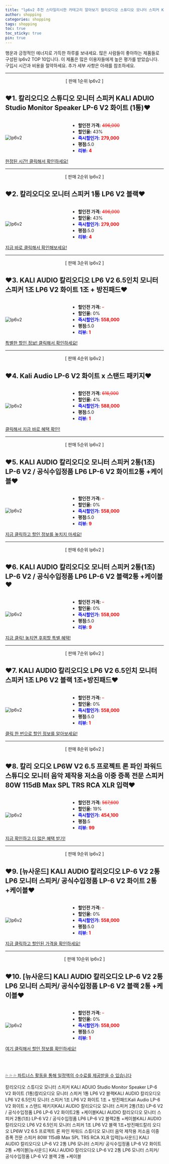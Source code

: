 ```yaml
---
title: "lp6v2 추천 스타일리시한 카테고리 알아보기 칼리오디오 스튜디오 모니터 스피커 KALI"
author: shopping
categories: shopping
tags: shopping
toc: true
toc_sticky: true
pin: true
---
```

행운과 긍정적인 에너지로 가득한 하루를 보내세요. 많은 사람들이 좋아하는 제품들로 구성된 lp6v2 TOP 10입니다. 이 제품은 많은 이용자들에게 높은 평가를 받았습니다. 구입시 시간과 비용을 절약하세요. 추가 세부 사항은 아래를 참조하세요.

---
<p class="toplist" style="margin: 0 auto; display: block; width: fit-content;">[ 판매 1순위 lp6v2 ]</p>

<h2><strong>❤️1. 칼리오디오 스튜디오 모니터 스피커 KALI ADUIO Studio Monitor Speaker LP-6 V2 화이트 (1통)❤️</strong></h2>

<div style="display: flex; align-items: center;">
    <div style="flex: 0.4;">
        <img src="https://thumbnail7.coupangcdn.com/thumbnails/remote/230x230ex/image/vendor_inventory/2d3d/0c48f3c75a80cd5a79e7d9dc0744c40864009f8d153ece8f4e754af3bfbb.jpg" alt="lp6v2" style="max-width: 100%;">
    </div>
    <div style="flex: 0.6; margin-left: 10px;">
        <ul>
            <li><strong>할인전 가격:</strong> <del style="color: red;">496,000</del></li>
            <li><strong>할인율:</strong> 43%</li>
            <li><span style='color:blue'><strong>즉시할인가:</strong></span> <span style='color:red'><strong>279,000</strong></span></li>
            <li><strong>평점:</strong>5.0</li>
            <li><span style='color:blue'><strong>리뷰:</strong></span> <span style='color:red'><strong>4</strong></span></li>
        </ul>
    </div>
</div>
<div class="center">
    <a href="https://William4Davisa.github.io?lptag=AF9450613&subid=githubio&pageKey=6636875453&traceid=V0-153&itemId=21944651601&vendorItemId=88992666724" class="myButton">
        한정된 시간! 클릭해서 확인하세요!
    </a>
</div>


---
<p class="toplist" style="margin: 0 auto; display: block; width: fit-content;">[ 판매 2순위 lp6v2 ]</p>

<h2><strong>❤️2. 칼리오디오 모니터 스피커 1통 LP6 V2 블랙❤️</strong></h2>

<div style="display: flex; align-items: center;">
    <div style="flex: 0.4;">
        <img src="https://thumbnail6.coupangcdn.com/thumbnails/remote/230x230ex/image/vendor_inventory/85b6/d09c5f8f1bc054ef40334b79613db98b851c3bd6e8bf2de7ed4d0426c60d.jpg" alt="lp6v2" style="max-width: 100%;">
    </div>
    <div style="flex: 0.6; margin-left: 10px;">
        <ul>
            <li><strong>할인전 가격:</strong> <del style="color: red;">496,000</del></li>
            <li><strong>할인율:</strong> 43%</li>
            <li><span style='color:blue'><strong>즉시할인가:</strong></span> <span style='color:red'><strong>279,000</strong></span></li>
            <li><strong>평점:</strong>5.0</li>
            <li><span style='color:blue'><strong>리뷰:</strong></span> <span style='color:red'><strong>4</strong></span></li>
        </ul>
    </div>
</div>
<div class="center">
    <a href="https://William4Davisa.github.io?lptag=AF9450613&subid=githubio&pageKey=6636875453&traceid=V0-153&itemId=15155218956&vendorItemId=88992666749" class="myButton">
        지금 바로 클릭해서 확인해보세요!
    </a>
</div>


---
<p class="toplist" style="margin: 0 auto; display: block; width: fit-content;">[ 판매 3순위 lp6v2 ]</p>

<h2><strong>❤️3. KALI AUDIO 칼리오디오 LP6 V2 6.5인치 모니터 스피커 1조 LP6 V2 화이트 1조 + 방진패드❤️</strong></h2>

<div style="display: flex; align-items: center;">
    <div style="flex: 0.4;">
        <img src="https://thumbnail7.coupangcdn.com/thumbnails/remote/230x230ex/image/vendor_inventory/7ccc/c81831ffc4d501129e8da0823d3511e06557239c399f6e245a431a418f1e.png" alt="lp6v2" style="max-width: 100%;">
    </div>
    <div style="flex: 0.6; margin-left: 10px;">
        <ul>
            <li><strong>할인전 가격:</strong> <del style="color: red;">-</del></li>
            <li><strong>할인율:</strong> 0%</li>
            <li><span style='color:blue'><strong>즉시할인가:</strong></span> <span style='color:red'><strong>558,000</strong></span></li>
            <li><strong>평점:</strong>5.0</li>
            <li><span style='color:blue'><strong>리뷰:</strong></span> <span style='color:red'><strong>1</strong></span></li>
        </ul>
    </div>
</div>
<div class="center">
    <a href="https://William4Davisa.github.io?lptag=AF9450613&subid=githubio&pageKey=7384732287&traceid=V0-153&itemId=19079641420&vendorItemId=86202058834" class="myButton">
        특별한 할인 정보! 클릭해서 확인하세요!
    </a>
</div>


---
<p class="toplist" style="margin: 0 auto; display: block; width: fit-content;">[ 판매 4순위 lp6v2 ]</p>

<h2><strong>❤️4. Kali Audio LP-6 V2 화이트 x 스탠드 패키지❤️</strong></h2>

<div style="display: flex; align-items: center;">
    <div style="flex: 0.4;">
        <img src="https://thumbnail9.coupangcdn.com/thumbnails/remote/230x230ex/image/vendor_inventory/b433/c324be612da3a7cf7ce1d8fef18620521f2fe6a9204c3255dfb99e232957.png" alt="lp6v2" style="max-width: 100%;">
    </div>
    <div style="flex: 0.6; margin-left: 10px;">
        <ul>
            <li><strong>할인전 가격:</strong> <del style="color: red;">616,000</del></li>
            <li><strong>할인율:</strong> 4%</li>
            <li><span style='color:blue'><strong>즉시할인가:</strong></span> <span style='color:red'><strong>588,000</strong></span></li>
            <li><strong>평점:</strong>5.0</li>
            <li><span style='color:blue'><strong>리뷰:</strong></span> <span style='color:red'><strong>1</strong></span></li>
        </ul>
    </div>
</div>
<div class="center">
    <a href="https://William4Davisa.github.io?lptag=AF9450613&subid=githubio&pageKey=7232770730&traceid=V0-153&itemId=18357052920&vendorItemId=85501128388" class="myButton">
        클릭해서 지금 바로 혜택 확인!
    </a>
</div>


---
<p class="toplist" style="margin: 0 auto; display: block; width: fit-content;">[ 판매 5순위 lp6v2 ]</p>

<h2><strong>❤️5. KALI AUDIO 칼리오디오 모니터 스피커 2통(1조) LP-6 V2 / 공식수입정품 LP6 LP-6 V2 화이트2통 +케이블❤️</strong></h2>

<div style="display: flex; align-items: center;">
    <div style="flex: 0.4;">
        <img src="https://thumbnail10.coupangcdn.com/thumbnails/remote/230x230ex/image/vendor_inventory/ec86/68f36935ff12652a3bddb2820458c8522500fa668e4851f670d5c472c8c0.jpg" alt="lp6v2" style="max-width: 100%;">
    </div>
    <div style="flex: 0.6; margin-left: 10px;">
        <ul>
            <li><strong>할인전 가격:</strong> <del style="color: red;">-</del></li>
            <li><strong>할인율:</strong> 0%</li>
            <li><span style='color:blue'><strong>즉시할인가:</strong></span> <span style='color:red'><strong>558,000</strong></span></li>
            <li><strong>평점:</strong>5.0</li>
            <li><span style='color:blue'><strong>리뷰:</strong></span> <span style='color:red'><strong>9</strong></span></li>
        </ul>
    </div>
</div>
<div class="center">
    <a href="https://William4Davisa.github.io?lptag=AF9450613&subid=githubio&pageKey=6363845986&traceid=V0-153&itemId=13447272528&vendorItemId=85152366463" class="myButton">
        지금 클릭하고 할인 정보를 놓치지 마세요!
    </a>
</div>


---
<p class="toplist" style="margin: 0 auto; display: block; width: fit-content;">[ 판매 6순위 lp6v2 ]</p>

<h2><strong>❤️6. KALI AUDIO 칼리오디오 모니터 스피커 2통(1조) LP-6 V2 / 공식수입정품 LP6 LP-6 V2 블랙2통  +케이블❤️</strong></h2>

<div style="display: flex; align-items: center;">
    <div style="flex: 0.4;">
        <img src="https://thumbnail7.coupangcdn.com/thumbnails/remote/230x230ex/image/vendor_inventory/3b0a/852140a7384d5b7803b078957cfc71acc0bd9677cc8e962ee724ba7c846b.jpg" alt="lp6v2" style="max-width: 100%;">
    </div>
    <div style="flex: 0.6; margin-left: 10px;">
        <ul>
            <li><strong>할인전 가격:</strong> <del style="color: red;">-</del></li>
            <li><strong>할인율:</strong> 0%</li>
            <li><span style='color:blue'><strong>즉시할인가:</strong></span> <span style='color:red'><strong>558,000</strong></span></li>
            <li><strong>평점:</strong>5.0</li>
            <li><span style='color:blue'><strong>리뷰:</strong></span> <span style='color:red'><strong>9</strong></span></li>
        </ul>
    </div>
</div>
<div class="center">
    <a href="https://William4Davisa.github.io?lptag=AF9450613&subid=githubio&pageKey=6363845986&traceid=V0-153&itemId=13447272526&vendorItemId=85152366454" class="myButton">
        지금 클릭! 놓치면 후회할 특별 혜택!
    </a>
</div>


---
<p class="toplist" style="margin: 0 auto; display: block; width: fit-content;">[ 판매 7순위 lp6v2 ]</p>

<h2><strong>❤️7. KALI AUDIO 칼리오디오 LP6 V2 6.5인치 모니터 스피커 1조 LP6 V2 블랙 1조+방진패드❤️</strong></h2>

<div style="display: flex; align-items: center;">
    <div style="flex: 0.4;">
        <img src="https://thumbnail7.coupangcdn.com/thumbnails/remote/230x230ex/image/vendor_inventory/7ccc/c81831ffc4d501129e8da0823d3511e06557239c399f6e245a431a418f1e.png" alt="lp6v2" style="max-width: 100%;">
    </div>
    <div style="flex: 0.6; margin-left: 10px;">
        <ul>
            <li><strong>할인전 가격:</strong> <del style="color: red;">-</del></li>
            <li><strong>할인율:</strong> 0%</li>
            <li><span style='color:blue'><strong>즉시할인가:</strong></span> <span style='color:red'><strong>558,000</strong></span></li>
            <li><strong>평점:</strong>5.0</li>
            <li><span style='color:blue'><strong>리뷰:</strong></span> <span style='color:red'><strong>1</strong></span></li>
        </ul>
    </div>
</div>
<div class="center">
    <a href="https://William4Davisa.github.io?lptag=AF9450613&subid=githubio&pageKey=7384732287&traceid=V0-153&itemId=19079641421&vendorItemId=86202058843" class="myButton">
        클릭 한 번으로 할인 정보를 알아보세요!
    </a>
</div>


---
<p class="toplist" style="margin: 0 auto; display: block; width: fit-content;">[ 판매 8순위 lp6v2 ]</p>

<h2><strong>❤️8. 칼리 오디오 LP6W V2 6.5 프로젝트 론 파인 파워드 스튜디오 모니터 음악 제작용 저소음 이중 증폭 전문 스피커 80W 115dB Max SPL TRS RCA XLR 입력❤️</strong></h2>

<div style="display: flex; align-items: center;">
    <div style="flex: 0.4;">
        <img src="https://thumbnail9.coupangcdn.com/thumbnails/remote/230x230ex/image/vendor_inventory/b563/db221b66f132213be2039af605ee58e6c9b953fc7fc7d0e030e8e81d64d5.jpg" alt="lp6v2" style="max-width: 100%;">
    </div>
    <div style="flex: 0.6; margin-left: 10px;">
        <ul>
            <li><strong>할인전 가격:</strong> <del style="color: red;">567,600</del></li>
            <li><strong>할인율:</strong> 19%</li>
            <li><span style='color:blue'><strong>즉시할인가:</strong></span> <span style='color:red'><strong>454,100</strong></span></li>
            <li><strong>평점:</strong>5</li>
            <li><span style='color:blue'><strong>리뷰:</strong></span> <span style='color:red'><strong>99</strong></span></li>
        </ul>
    </div>
</div>
<div class="center">
    <a href="https://William4Davisa.github.io?lptag=AF9450613&subid=githubio&pageKey=8169090030&traceid=V0-153&itemId=23322498997&vendorItemId=90424458647" class="myButton">
        지금 확인하고 더 많은 혜택 받기!
    </a>
</div>


---
<p class="toplist" style="margin: 0 auto; display: block; width: fit-content;">[ 판매 9순위 lp6v2 ]</p>

<h2><strong>❤️9. [뉴사운드] KALI AUDIO 칼리오디오 LP-6 V2 2통 LP6 모니터 스피커/ 공식수입정품 LP-6 V2 화이트 2통 +케이블❤️</strong></h2>

<div style="display: flex; align-items: center;">
    <div style="flex: 0.4;">
        <img src="https://thumbnail9.coupangcdn.com/thumbnails/remote/230x230ex/image/vendor_inventory/7a64/46b805fc70b55a963a1f156b586397e773f3a55ed23ab4d3079b83ee0866.jpg" alt="lp6v2" style="max-width: 100%;">
    </div>
    <div style="flex: 0.6; margin-left: 10px;">
        <ul>
            <li><strong>할인전 가격:</strong> <del style="color: red;">-</del></li>
            <li><strong>할인율:</strong> 0%</li>
            <li><span style='color:blue'><strong>즉시할인가:</strong></span> <span style='color:red'><strong>558,000</strong></span></li>
            <li><strong>평점:</strong>5.0</li>
            <li><span style='color:blue'><strong>리뷰:</strong></span> <span style='color:red'><strong>1</strong></span></li>
        </ul>
    </div>
</div>
<div class="center">
    <a href="https://William4Davisa.github.io?lptag=AF9450613&subid=githubio&pageKey=6349515612&traceid=V0-153&itemId=13354789224&vendorItemId=80609801431" class="myButton">
        지금 클릭하고 할인된 가격을 확인하세요!
    </a>
</div>


---
<p class="toplist" style="margin: 0 auto; display: block; width: fit-content;">[ 판매 10순위 lp6v2 ]</p>

<h2><strong>❤️10. [뉴사운드] KALI AUDIO 칼리오디오 LP-6 V2 2통 LP6 모니터 스피커/ 공식수입정품 LP-6 V2 블랙 2통  +케이블❤️</strong></h2>

<div style="display: flex; align-items: center;">
    <div style="flex: 0.4;">
        <img src="https://thumbnail6.coupangcdn.com/thumbnails/remote/230x230ex/image/vendor_inventory/2d3a/511317b53870ebe7e610c656e6959a652159216b661235a3b6c85afb3a0f.jpg" alt="lp6v2" style="max-width: 100%;">
    </div>
    <div style="flex: 0.6; margin-left: 10px;">
        <ul>
            <li><strong>할인전 가격:</strong> <del style="color: red;">-</del></li>
            <li><strong>할인율:</strong> 0%</li>
            <li><span style='color:blue'><strong>즉시할인가:</strong></span> <span style='color:red'><strong>558,000</strong></span></li>
            <li><strong>평점:</strong>5.0</li>
            <li><span style='color:blue'><strong>리뷰:</strong></span> <span style='color:red'><strong>1</strong></span></li>
        </ul>
    </div>
</div>
<div class="center">
    <a href="https://William4Davisa.github.io?lptag=AF9450613&subid=githubio&pageKey=6349515612&traceid=V0-153&itemId=13354789221&vendorItemId=80609801420" class="myButton">
        여기 클릭해서 할인 정보를 확인하세요!
    </a>
</div>

<br><br><br>[💦 💦 💦 파트너스 활동을 통해 일정액의 수수료를 제공받을 수 있습니다](https://link.coupang.com/a/bcpT2c)<br><br>칼리오디오 스튜디오 모니터 스피커 KALI ADUIO Studio Monitor Speaker LP-6 V2 화이트 (1통)칼리오디오 모니터 스피커 1통 LP6 V2 블랙KALI AUDIO 칼리오디오 LP6 V2 6.5인치 모니터 스피커 1조 LP6 V2 화이트 1조 + 방진패드Kali Audio LP-6 V2 화이트 x 스탠드 패키지KALI AUDIO 칼리오디오 모니터 스피커 2통(1조) LP-6 V2 / 공식수입정품 LP6 LP-6 V2 화이트2통 +케이블KALI AUDIO 칼리오디오 모니터 스피커 2통(1조) LP-6 V2 / 공식수입정품 LP6 LP-6 V2 블랙2통  +케이블KALI AUDIO 칼리오디오 LP6 V2 6.5인치 모니터 스피커 1조 LP6 V2 블랙 1조+방진패드칼리 오디오 LP6W V2 6.5 프로젝트 론 파인 파워드 스튜디오 모니터 음악 제작용 저소음 이중 증폭 전문 스피커 80W 115dB Max SPL TRS RCA XLR 입력[뉴사운드] KALI AUDIO 칼리오디오 LP-6 V2 2통 LP6 모니터 스피커/ 공식수입정품 LP-6 V2 화이트 2통 +케이블[뉴사운드] KALI AUDIO 칼리오디오 LP-6 V2 2통 LP6 모니터 스피커/ 공식수입정품 LP-6 V2 블랙 2통  +케이블